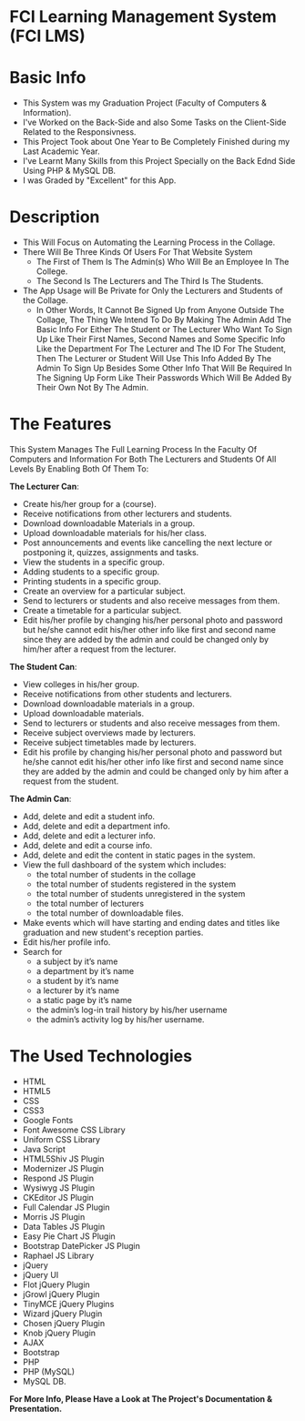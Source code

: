 # FCI Learning Management System (FCI LMS)

# Basic Info
* This System was my Graduation Project (Faculty of Computers & Information).
* I've Worked on the Back-Side and also Some Tasks on the Client-Side Related to the Responsivness.
* This Project Took about One Year to Be Completely Finished during my Last Academic Year.
* I've Learnt Many Skills from this Project Specially on the Back Ednd Side Using PHP & MySQL DB.
* I was Graded by "Excellent" for this App.

# Description
* This Will Focus on Automating the Learning Process in the Collage.
* There Will Be Three Kinds Of Users For That Website System
  * The First of Them Is The Admin(s) Who Will Be an Employee In The College.
  * The Second Is The Lecturers and The Third Is The Students.
* The App Usage will Be Private for Only the Lecturers and Students of the Collage.
  * In Other Words, It Cannot Be Signed Up from Anyone Outside The Collage, The Thing We Intend To Do By Making The Admin Add The Basic     Info For Either The Student or The Lecturer Who Want To Sign Up Like Their First Names, Second Names and Some Specific Info Like the     Department For The Lecturer and The ID For The Student, Then The Lecturer or Student Will Use This Info Added By The Admin To Sign       Up Besides Some Other Info That Will Be Required In The Signing Up Form Like Their Passwords Which Will Be Added By Their Own Not By     The Admin.

# The Features
This System Manages The Full Learning Process In the Faculty Of Computers and Information For Both The Lecturers and Students Of All Levels By Enabling Both Of Them To:

**The Lecturer Can**:
* Create his/her group for a (course).
*	Receive notifications from other lecturers and students.                                                             
*	Download downloadable Materials in a group.
*	Upload downloadable materials for his/her class.
*	Post announcements and events like cancelling the next
  lecture or postponing it, quizzes, assignments and tasks.
* View the students in a specific group.
* Adding students to a specific group.
* Printing students in a specific group.
* Create an overview for a particular subject.
* Send to lecturers or students and also receive messages from them.
* Create a timetable for a particular subject.
* Edit his/her profile by changing his/her personal photo and password but he/she cannot edit his/her other info like first and second     name since they are added by the admin and could be changed only by him/her after a request from the lecturer.

**The Student Can**:
* View colleges in his/her group.
* Receive notifications from other students and lecturers.
* Download downloadable materials in a group.
* Upload downloadable materials.
* Send to lecturers or students and also receive messages from them.
* Receive subject overviews made by lecturers.
* Receive subject timetables made by lecturers.
* Edit his profile by changing his/her personal photo and password but he/she cannot edit his/her other info like first and second name   since they are added by the admin and could be changed only by him after a request from the student.

**The Admin Can**:
* Add, delete and edit a student info.
* Add, delete and edit a department info.
* Add, delete and edit a lecturer info.
* Add, delete and edit a course info.
* Add, delete and edit the content in static pages in the system.
* View the full dashboard of the system which includes:
  * the total number of students in the collage
  * the total number of students registered in the system
  * the total number of students unregistered in the system
  * the total number of lecturers
  * the total number of downloadable files.
* Make events which will have starting and ending dates and titles like graduation and new student's reception parties.
* Edit his/her profile info.
* Search for
  * a subject by it’s name
  * a department by it’s name
  * a student by it’s name
  * a lecturer by it’s name
  * a static page by it’s name
  * the admin’s log-in trail history by his/her username
  * the admin’s activity log by his/her username.

# The Used Technologies
* HTML
* HTML5
* CSS
* CSS3
* Google Fonts
* Font Awesome CSS Library
* Uniform CSS Library
* Java Script
* HTML5Shiv JS Plugin
* Modernizer JS Plugin
* Respond JS Plugin
* Wysiwyg JS Plugin
* CKEditor JS Plugin
* Full Calendar JS Plugin
* Morris JS Plugin
* Data Tables JS Plugin
* Easy Pie Chart JS Plugin
* Bootstrap DatePicker JS Plugin
* Raphael JS Library
* jQuery
* jQuery UI
* Flot jQuery Plugin
* jGrowl jQuery Plugin
* TinyMCE jQuery Plugins
* Wizard jQuery Plugin
* Chosen jQuery Plugin
* Knob jQuery Plugin
* AJAX
* Bootstrap
* PHP
* PHP (MySQL)
* MySQL DB.

**For More Info, Please Have a Look at The Project's Documentation & Presentation.**
